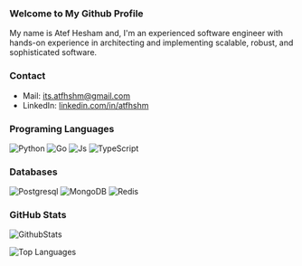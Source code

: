### Welcome to My Github Profile

My name is Atef Hesham and, I'm an experienced software engineer with hands-on experience in architecting and implementing scalable, robust, and sophisticated software.

### Contact

* Mail: [its.atfhshm@gmail.com](mailto:its.atfhshm@gmail.com)
* LinkedIn: [linkedin.com/in/atfhshm](https://www.linkedin.com/in/atfhshm)

### Programing Languages

![Python][Python]
![Go][Go]
![Js][Js]
![TypeScript][TypeScript]

### Databases

![Postgresql][Postgres]
![MongoDB][MongoDB]
![Redis][Redis]

### GitHub Stats

![GithubStats](https://github-readme-stats.vercel.app/api?username=atfhshm&show_icons=true&theme=radical)

![Top Languages](https://github-readme-stats.vercel.app/api/top-langs/?username=atfhshm&hide_progress=true&theme=radical)

[Python]: https://img.shields.io/badge/Python-20232A?style=for-the-badge&logo=python&logoColor=blue
[TypeScript]: https://img.shields.io/badge/Typescript-20232A?style=for-the-badge&logo=typescript&logoColor=61DAFB
[Js]: https://img.shields.io/badge/Javascript-20232A?style=for-the-badge&logo=javascript&logoColor=yellow
[Go]: https://img.shields.io/badge/go-%2300ADD8.svg?style=for-the-badge&logo=go&logoColor=white

[Postgres]: https://img.shields.io/badge/PostgreSQL-316192?style=for-the-badge&logo=postgresql&logoColor=white
[Redis]: https://img.shields.io/badge/redis-%23DD0031.svg?&style=for-the-badge&logo=redis&logoColor=white
[MongoDB]: https://img.shields.io/badge/MongoDB-4EA94B?style=for-the-badge&logo=mongodb&logoColor=white
